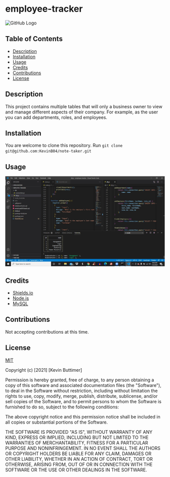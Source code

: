 # employee-tracker

![GitHub Logo](https://img.shields.io/badge/license-MIT-green)

 ## Table of Contents
   - [Description](#description)
   - [Installation](#installation)
   - [Usage](#usage)
   - [Credits](#credits)
   - [Contributions](#Contributions)
   - [License](#license)

 ## Description
 This project contains multiple tables that will only a business owner to view and manage different aspects of their company. For example, as the user you can add departments, roles, and employees.

  ## Installation
  You are welcome to clone this repository. Run `git clone git@github.com:KevinB04/note-taker.git`

  ## Usage

  ![employee-tracker](./assets/images/employee-tracker.jpg)

  ## Credits
  * [Shields.io](https://shields.io/)
  * [Node.js](https://nodejs.org/en/)
  * [MySQL](https://www.mysql.com/)

  ## Contributions
  Not accepting contributions at this time.

  ## License
  [MIT](https://choosealicense.com/licenses/mit/)

Copyright (c) [2021] [Kevin Buttimer]

Permission is hereby granted, free of charge, to any person obtaining a copy
of this software and associated documentation files (the "Software"), to deal
in the Software without restriction, including without limitation the rights
to use, copy, modify, merge, publish, distribute, sublicense, and/or sell
copies of the Software, and to permit persons to whom the Software is
furnished to do so, subject to the following conditions:

The above copyright notice and this permission notice shall be included in all
copies or substantial portions of the Software.

THE SOFTWARE IS PROVIDED "AS IS", WITHOUT WARRANTY OF ANY KIND, EXPRESS OR
IMPLIED, INCLUDING BUT NOT LIMITED TO THE WARRANTIES OF MERCHANTABILITY,
FITNESS FOR A PARTICULAR PURPOSE AND NONINFRINGEMENT. IN NO EVENT SHALL THE
AUTHORS OR COPYRIGHT HOLDERS BE LIABLE FOR ANY CLAIM, DAMAGES OR OTHER
LIABILITY, WHETHER IN AN ACTION OF CONTRACT, TORT OR OTHERWISE, ARISING FROM,
OUT OF OR IN CONNECTION WITH THE SOFTWARE OR THE USE OR OTHER DEALINGS IN THE
SOFTWARE.
